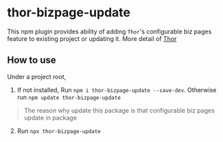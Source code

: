 # thor-bizpage-update

This npm plugin provides ability of adding `Thor`'s configurable biz pages feature to existing project or updating it. More detail of [Thor](https://github.com/youngbeen/thor)

## How to use

Under a project root,

1. If not installed, Run `npm i thor-bizpage-update --save-dev`. Otherwise run `npm update thor-bizpage-update`
  > The reason why update this package is that configurable biz pages update in package
2. Run `npx thor-bizpage-update`
